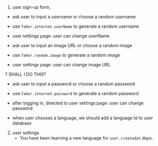 1. user sign-up form, 
  - ask user to input a username or choose a random username
  - use `faker.internet.userName` to generate a random username
  - user settings page: user can change userName

  - ask user to input an image URL or choose a random image
  - use `faker.random.image` to generate a random image
  - user settings page: user can change image URL

? SHALL I DO THIS? 
  - ask user to input a password or choose a random password
  - use `faker.internet.password` to generate a random password
  - after logging in, directed to user settings page: user can change password

  - when user chooses a language, we should add a language Id to user database
  
2. user settings
   - You have been learning a new language for `user.createdat` days.
